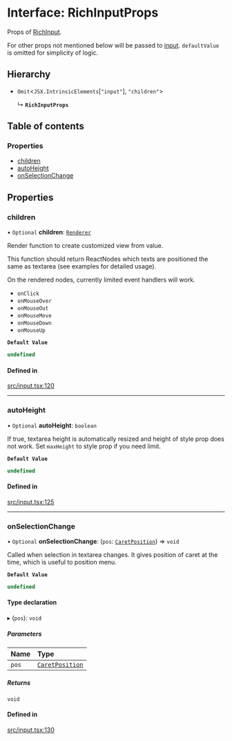 # Interface: RichInputProps

Props of [RichInput](../API.md#experimental_richinput).

For other props not mentioned below will be passed to [input](https://developer.mozilla.org/en-US/docs/Web/API/HTMLInputElement).
`defaultValue` is omitted for simplicity of logic.

## Hierarchy

- `Omit`<`JSX.IntrinsicElements`[``"input"``], ``"children"``\>

  ↳ **`RichInputProps`**

## Table of contents

### Properties

- [children](RichInputProps.md#children)
- [autoHeight](RichInputProps.md#autoheight)
- [onSelectionChange](RichInputProps.md#onselectionchange)

## Properties

### children

• `Optional` **children**: [`Renderer`](../API.md#renderer)

Render function to create customized view from value.

This function should return ReactNodes which texts are positioned the same as textarea (see examples for detailed usage).

On the rendered nodes, currently limited event handlers will work.
- `onClick`
- `onMouseOver`
- `onMouseOut`
- `onMouseMove`
- `onMouseDown`
- `onMouseUp`

**`Default Value`**

```ts
undefined
```

#### Defined in

[src/input.tsx:120](https://github.com/inokawa/rich-textarea/blob/cf673fcee2721486efeabd299f561e218415000b/src/input.tsx#L120)

___

### autoHeight

• `Optional` **autoHeight**: `boolean`

If true, textarea height is automatically resized and height of style prop does not work. Set `maxHeight` to style prop if you need limit.

**`Default Value`**

```ts
undefined
```

#### Defined in

[src/input.tsx:125](https://github.com/inokawa/rich-textarea/blob/cf673fcee2721486efeabd299f561e218415000b/src/input.tsx#L125)

___

### onSelectionChange

• `Optional` **onSelectionChange**: (`pos`: [`CaretPosition`](../API.md#caretposition)) => `void`

Called when selection in textarea changes. It gives position of caret at the time, which is useful to position menu.

**`Default Value`**

```ts
undefined
```

#### Type declaration

▸ (`pos`): `void`

##### Parameters

| Name | Type |
| :------ | :------ |
| `pos` | [`CaretPosition`](../API.md#caretposition) |

##### Returns

`void`

#### Defined in

[src/input.tsx:130](https://github.com/inokawa/rich-textarea/blob/cf673fcee2721486efeabd299f561e218415000b/src/input.tsx#L130)

